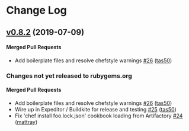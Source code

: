 # Change Log

<!-- latest_release 0.8.2 -->
## [v0.8.2](https://github.com/chef/cookbook-omnifetch/tree/v0.8.2) (2019-07-09)

#### Merged Pull Requests
- Add boilerplate files and resolve chefstyle warnings [#26](https://github.com/chef/cookbook-omnifetch/pull/26) ([tas50](https://github.com/tas50))
<!-- latest_release -->

<!-- release_rollup since=0.8.1 -->
### Changes not yet released to rubygems.org

#### Merged Pull Requests
- Add boilerplate files and resolve chefstyle warnings [#26](https://github.com/chef/cookbook-omnifetch/pull/26) ([tas50](https://github.com/tas50)) <!-- 0.8.2 -->
- Wire up in Expeditor / Buildkite for release and testing [#25](https://github.com/chef/cookbook-omnifetch/pull/25) ([tas50](https://github.com/tas50)) <!-- 0.8.1 -->
- Fix 'chef install foo.lock.json' cookbook loading from Artifactory [#24](https://github.com/chef/cookbook-omnifetch/pull/24) ([mattray](https://github.com/mattray)) <!-- n/a -->
<!-- release_rollup -->

<!-- latest_stable_release -->
<!-- latest_stable_release -->

